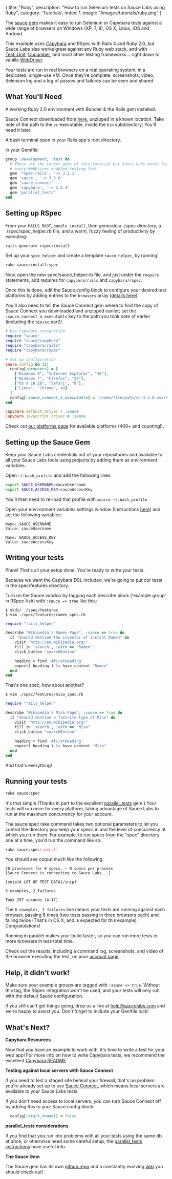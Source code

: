  {
  title: "Ruby",
  description: "How to run Selenium tests on Sauce Labs using Ruby",
  category: 'Tutorials',
  index: 1,
  image: "/images/tutorials/ruby.png"
}

The [sauce gem](https://github.com/saucelabs/sauce_ruby) makes it easy to run Selenium or Capybara tests against a wide range of browsers on Windows (XP, 7, 8), OS X, Linux, iOS and Android.

This example uses [Capybara](http://jnicklas.github.com/capybara/) and RSpec with Rails 4 and Ruby 2.0, but Sauce Labs also works great against any Ruby web stack, and with [Test::Unit](https://saucelabs.com/docs/ondemand/getting-started/env/ruby/se2/mac), [Cucumber](https://github.com/sauce-labs/sauce_ruby/wiki/Cucumber-and-Capybara), and most other testing frameworks... right down to vanilla [WebDriver](http://code.google.com/p/selenium/wiki/RubyBindings).

Your tests are run in real browsers on a real operating system, in a
dedicated, single-use VM.  Once they're complete, screenshots, video,
Selenium log and a log of passes and failures can be seen and shared.


What You'll Need
----------------
A working Ruby 2.0 environment with Bundler & the Rails gem installed.

Sauce Connect downloaded from [here](https://docs.saucelabs.com/reference/sauce-connect/), unzipped in a known location.  Take note of the path to the `sc` executable, inside the `bin` subdirectory; You'll need it later.

A bash terminal open in your Rails app's root directory.

In your Gemfile:

```ruby
group :development, :test do
  # These are the target gems of this tutorial but Sauce Labs works for almost
  # every WebDriver enabled testing tool
  gem 'rspec-rails', '~> 3.2.1'
  gem 'sauce', '~> 3.5.6'
  gem 'sauce-connect'
  gem 'capybara', '~> 2.4.4'
  gem 'parallel_tests'
end
```

Setting up RSpec
----------------

From your `RAILS_ROOT`, `bundle install`, then generate a ./spec directory, a ./spec/spec_helper.rb file, and a warm, fuzzy feeling of productivity by executing:

```bash
rails generate rspec:install
```

Set up your `spec_helper` and create a template `sauce_helper`, by running:

```bash
rake sauce:install:spec
```

Now, open the new spec/sauce_helper.rb file, and just under the `require` statements, add requires for `capybara/rails` and `capybara/rspec`.

Once this is done, edit the Sauce.config block to configure your desired test platforms by adding entries to the `browsers` array ([details here](https://github.com/saucelabs/sauce_ruby#converting-sauce-labs-capabilities)).

You'll also need to tell the Sauce Connect gem where to find the copy of Sauce Connect you downloaded and unzipped earlier; set the `:sauce_connect_4_executable` key to the path you took note of earlier (including the `bin/sc` part!)

```ruby
# Use Capybara integration
require "sauce"
require "sauce/capybara"
require "capybara/rails"
require "capybara/rspec"

# Set up configuration
Sauce.config do |c|
  config[:browsers] = [
    ["Windows 8", "Internet Explorer", "10"],
    ["Windows 7", "Firefox", "20"],
    ["OS X 10.10", "Safari", "8"],
    ["Linux", "Chrome", 40]
  ]
  config[:sauce_connect_4_executable] = '/some/file/path/sc-4.3.8-osx/bin/sc'
end

Capybara.default_driver = :sauce
Capybara.javascript_driver = :sauce
```

Check out [our platforms page](http://saucelabs.com/docs/platforms) for available platforms (400+ and counting!).


Setting up the Sauce Gem
-------------------------

Keep your Sauce Labs credentials out of your repositories and available to all your Sauce Labs tools using projects by adding them as environment variables.

Open `~/.bash_profile` and add the following lines:

```bash
export SAUCE_USERNAME=sauceUsername
export SAUCE_ACCESS_KEY=sauceAccessKey
```

You'll then need to re-load that profile with `source ~/.bash_profile`

Open your environment variables settings window (Instructions [here](http://www.itechtalk.com/thread3595.html)) and set the following variables:

    Name: SAUCE_USERNAME
    Value: sauceUsername

    Name: SAUCE_ACCESS_KEY
    Value: sauceAccessKey

Writing your tests
-----------------

Phew!  That's all your setup done.  You're ready to write your tests.

Because we want the Capybara DSL included, we're going to put our tests in
the spec/features directory.

Turn on the Sauce voodoo by tagging each describe block ('example group' in RSpec-lish)  with `:sauce => true` like this:

    $ mkdir ./spec/features
    $ vim ./spec/features/ramen_spec.rb

```ruby
require "rails_helper"

describe "Wikipedia's Ramen Page", :sauce => true do
  it "Should mention the inventor of instant Ramen" do
    visit "http://en.wikipedia.org/"
    fill_in 'search', :with => "Ramen"
    click_button "searchButton"

    heading = find '#firstHeading'
    expect( heading ).to have_content "Ramen"
  end
end
```
That's one spec, how about another?

    $ vim ./spec/features/miso_spec.rb

```ruby
require "rails_helper"

describe "Wikipedia's Miso Page", :sauce => true do
  it "Should mention a favorite type of Miso" do
    visit "http://en.wikipedia.org/"
    fill_in 'search', :with => "Miso"
    click_button "searchButton"
    
    heading = find '#firstHeading'
    expect( heading ).to have_content "Miso"
  end
end
```

And that's everything!

Running your tests
------------------

```bash
rake sauce:spec
```

It's that simple (Thanks in part to the excellent [parallel_tests](https://github.com/grosser/parallel_tests) gem.)
Your tests will run once for every platform, taking advantage of Sauce Labs to run at the maximum concurrency for your
account.

The sauce:spec rake command takes two optional parameters to let you control the directory you keep your specs
in and the level of concurrency at which you run them. For example, to run specs from the "spec" directory one at a time,
you'd run the command like so: 

```bash
rake sauce:spec[spec,1]
```

You should see output much like the following:

```
20 processes for 8 specs, ~ 0 specs per process
[Sauce Connect is connecting to Sauce Labs...]

[snip]A LOT OF TEST DATA[/snip]

8 examples, 2 failures

Took 257 seconds (4:17)
```

The `6 examples, 2 failures` line means your tests are running against each browser, passing 6 times (two tests passing in three browsers each) and failing twice (That's in OS X, and is expected for this example). Congratulations!

Running in parallel makes your build faster, so you can run more tests in more browsers in less total time.

Check out the results, including a command log, screenshots, and video of the browser executing the test, on your [account page](https://saucelabs.com/account).

Help, it didn't work!
---------------------

Make sure your example groups are tagged with `:sauce => true`.  Without this tag, the RSpec integration won't be used, and your tests will only run with the default Sauce configuration.

If you still can't get things going, drop us a line at help@saucelabs.com and we're happy to assist you.  Don't forget to include your Gemfile.lock!

What's Next?
------------
**Capybara Resources**

Now that you have an example to work with, it's time to write a test for your web app! For more info on how to write Capybara tests, we recommend the excellent [Capybara README](https://github.com/jnicklas/capybara).

**Testing against local servers with Sauce Connect**

If you need to test a staged site behind your firewall, that's no problem: you're already set up to use [Sauce Connect](http://saucelabs.com/docs/connect), which means local servers are available to your Sauce Labs tests.

If you don't need access to local servers, you can turn Sauce Connect off by adding this to your Sauce.config block:

```ruby
  config[:start_tunnel] = false
```

**parallel_tests considerations**

If you find that you run into problems with all your tests using the same db at once, or otherwise need some careful setup, the
[parallel_tests instructions](https://github.com/grosser/parallel_tests)
have useful info.

**The Sauce Gem**

The Sauce gem has its own [github repo](https://github.com/saucelabs/sauce_ruby) and a constantly evolving [wiki](https://github.com/saucelabs/sauce_ruby/wiki/_pages) you should check out!
